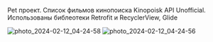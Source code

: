 Pet проект. Список фильмов кинопоиска Kinopoisk API Unofficial. Использованы библеотеки Retrofit и RecyclerView, Glide

![photo_2024-02-12_04-24-58](https://github.com/GeorgievArtemV/fintechTCG/assets/149884965/ccb8ebe1-eba4-43e2-8433-8fa48b09916c)
![photo_2024-02-12_04-24-56](https://github.com/GeorgievArtemV/fintechTCG/assets/149884965/079e6e44-cfae-45c2-a230-4df870c16e11)
